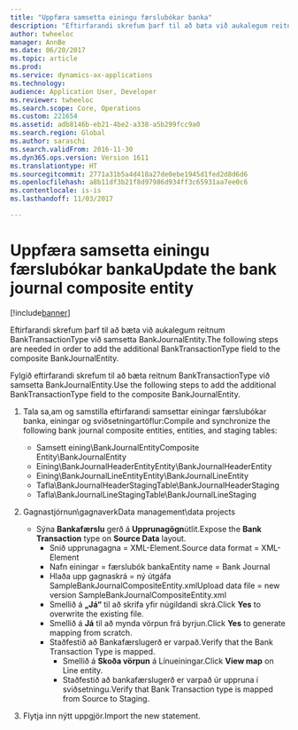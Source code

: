 ```yaml
---
title: "Uppfæra samsetta einingu færslubókar banka"
description: "Eftirfarandi skrefum þarf til að bæta við aukalegum reitnum BankTransactionType við samsetta BankJournalEntity."
author: twheeloc
manager: AnnBe
ms.date: 06/20/2017
ms.topic: article
ms.prod: 
ms.service: dynamics-ax-applications
ms.technology: 
audience: Application User, Developer
ms.reviewer: twheeloc
ms.search.scope: Core, Operations
ms.custom: 221654
ms.assetid: adb8146b-eb21-4be2-a338-a5b299fcc9a0
ms.search.region: Global
ms.author: saraschi
ms.search.validFrom: 2016-11-30
ms.dyn365.ops.version: Version 1611
ms.translationtype: HT
ms.sourcegitcommit: 2771a31b5a4d418a27de0ebe1945d1fed2d8d6d6
ms.openlocfilehash: a8b11df3b21f8d97986d934ff3c65931aa7ee0c6
ms.contentlocale: is-is
ms.lasthandoff: 11/03/2017

---
```


# <a name="update-the-bank-journal-composite-entity"></a><span data-ttu-id="290c0-103">Uppfæra samsetta einingu færslubókar banka</span><span class="sxs-lookup"><span data-stu-id="290c0-103">Update the bank journal composite entity</span></span>

[!include[banner](../includes/banner.md)]


<span data-ttu-id="290c0-104">Eftirfarandi skrefum þarf til að bæta við aukalegum reitnum BankTransactionType við samsetta BankJournalEntity.</span><span class="sxs-lookup"><span data-stu-id="290c0-104">The following steps are needed in order to add the additional BankTransactionType field to the composite BankJournalEntity.</span></span>

<span data-ttu-id="290c0-105">Fylgið eftirfarandi skrefum til að bæta reitnum BankTransactionType við samsetta BankJournalEntity.</span><span class="sxs-lookup"><span data-stu-id="290c0-105">Use the following steps to add the additional BankTransactionType field to the composite BankJournalEntity.</span></span>

1.  <span data-ttu-id="290c0-106">Tala sa,am og samstilla eftirfarandi samsettar einingar færslubókar banka, einingar og sviðsetningartöflur:</span><span class="sxs-lookup"><span data-stu-id="290c0-106">Compile and synchronize the following bank journal composite entities, entities, and staging tables:</span></span>
    -   <span data-ttu-id="290c0-107">Samsett eining\\BankJournalEntity</span><span class="sxs-lookup"><span data-stu-id="290c0-107">Composite Entity\\BankJournalEntity</span></span>
    -   <span data-ttu-id="290c0-108">Eining\\BankJournalHeaderEntity</span><span class="sxs-lookup"><span data-stu-id="290c0-108">Entity\\BankJournalHeaderEntity</span></span>
    -   <span data-ttu-id="290c0-109">Eining\\BankJournalLineEntity</span><span class="sxs-lookup"><span data-stu-id="290c0-109">Entity\\BankJournalLineEntity</span></span>
    -   <span data-ttu-id="290c0-110">Tafla\\BankJournalHeaderStaging</span><span class="sxs-lookup"><span data-stu-id="290c0-110">Table\\BankJournalHeaderStaging</span></span>
    -   <span data-ttu-id="290c0-111">Tafla\\BankJournalLineStaging</span><span class="sxs-lookup"><span data-stu-id="290c0-111">Table\\BankJournalLineStaging</span></span>

2.  <span data-ttu-id="290c0-112">Gagnastjórnun\\gagnaverk</span><span class="sxs-lookup"><span data-stu-id="290c0-112">Data management\\data projects</span></span>
    -   <span data-ttu-id="290c0-113">Sýna **Bankafærslu** gerð á **Upprunagögn**útlit.</span><span class="sxs-lookup"><span data-stu-id="290c0-113">Expose the **Bank Transaction** type on **Source Data** layout.</span></span>
        -   <span data-ttu-id="290c0-114">Snið upprunagagna = XML-Element.</span><span class="sxs-lookup"><span data-stu-id="290c0-114">Source data format = XML-Element</span></span>
        -   <span data-ttu-id="290c0-115">Nafn einingar = færslubók banka</span><span class="sxs-lookup"><span data-stu-id="290c0-115">Entity name = Bank Journal</span></span>
        -   <span data-ttu-id="290c0-116">Hlaða upp gagnaskrá = ný útgáfa SampleBankJournalCompositeEntity.xml</span><span class="sxs-lookup"><span data-stu-id="290c0-116">Upload data file = new version SampleBankJournalCompositeEntity.xml</span></span>
        -   <span data-ttu-id="290c0-117">Smellið á **„Já“** til að skrifa yfir núgildandi skrá.</span><span class="sxs-lookup"><span data-stu-id="290c0-117">Click **Yes** to overwrite the existing file.</span></span>
        -   <span data-ttu-id="290c0-118">Smellið á **Já** til að mynda vörpun frá byrjun.</span><span class="sxs-lookup"><span data-stu-id="290c0-118">Click **Yes** to generate mapping from scratch.</span></span>
        -   <span data-ttu-id="290c0-119">Staðfestið að Bankafærslugerð er varpað.</span><span class="sxs-lookup"><span data-stu-id="290c0-119">Verify that the Bank Transaction Type is mapped.</span></span>
            -   <span data-ttu-id="290c0-120">Smellið á **Skoða vörpun** á Línueiningar.</span><span class="sxs-lookup"><span data-stu-id="290c0-120">Click **View map** on Line entity.</span></span>
            -   <span data-ttu-id="290c0-121">Staðfestið að bankafærslugerð er varpað úr uppruna í sviðsetningu.</span><span class="sxs-lookup"><span data-stu-id="290c0-121">Verify that Bank Transaction type is mapped from Source to Staging.</span></span>

3.  <span data-ttu-id="290c0-122">Flytja inn nýtt uppgjör.</span><span class="sxs-lookup"><span data-stu-id="290c0-122">Import the new statement.</span></span>





